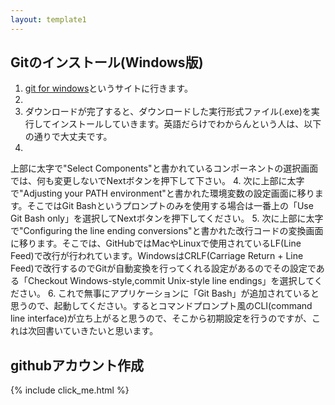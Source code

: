```yaml
--- 
layout: template1 
---
```

## Gitのインストール(Windows版)
1. [git for windows](https://git-for-windows.github.io/)というサイトに行きます。
2. 
2. ダウンロードが完了すると、ダウンロードした実行形式ファイル(.exe)を実行してインストールしていきます。英語だらけでわからんという人は、以下の通りで大丈夫です。
3. 
上部に太字で"Select Components"と書かれているコンポーネントの選択画面では、何も変更しないでNextボタンを押下して下さい。
4. 
次に上部に太字で"Adjusting your PATH environment"と書かれた環境変数の設定画面に移ります。そこではGit Bashというプロンプトのみを使用する場合は一番上の「Use Git Bash only」を選択してNextボタンを押下してください。
5. 次に上部に太字で"Configuring the line ending conversions"と書かれた改行コードの変換画面に移ります。そこでは、GitHubではMacやLinuxで使用されているLF(Line Feed)で改行が行われています。WindowsはCRLF(Carriage Return + Line Feed)で改行するのでGitが自動変換を行ってくれる設定があるのでその設定である「Checkout Windows-style,commit Unix-style line endings」を選択してください。
6. これで無事にアプリケーションに「Git Bash」が追加されていると思うので、起動してください。するとコマンドプロンプト風のCLI(command line interface)が立ち上がると思うので、そこから初期設定を行うのですが、これは次回書いていきたいと思います。
## githubアカウント作成
{% include click_me.html %}
